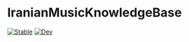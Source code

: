# IranianMusicKnowledgeBase

[![Stable](https://img.shields.io/badge/docs-stable-blue.svg)](https://ArdavanKhalij.github.io/IranianMusicKnowledgeBase.jl/stable/)
[![Dev](https://img.shields.io/badge/docs-dev-blue.svg)](https://ArdavanKhalij.github.io/IranianMusicKnowledgeBase.jl/dev/)
